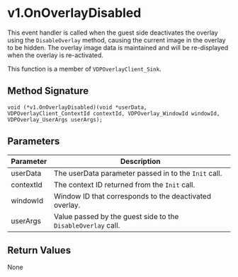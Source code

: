 # v1.OnOverlayDisabled

This event handler is called when the guest side deactivates the overlay using the `DisableOverlay` method, causing the current image in the overlay to be hidden. The overlay image data is maintained and will be re-displayed when the overlay is re-activated.

This function is a member of `VDPOverlayClient_Sink`.

## Method Signature
```
void (*v1.OnOverlayDisabled)(void *userData, VDPOverlayClient_ContextId contextId, VDPOverlay_WindowId windowId, VDPOverlay_UserArgs userArgs);
```

## Parameters

| Parameter | Description |
| --------- | ----------- |
| userData | The userData parameter passed in to the `Init` call. |
| contextId | The context ID returned from the `Init` call. |
| windowId | Window ID that corresponds to the deactivated overlay. |
| userArgs | Value passed by the guest side to the `DisableOverlay` call. |

## Return Values

None


